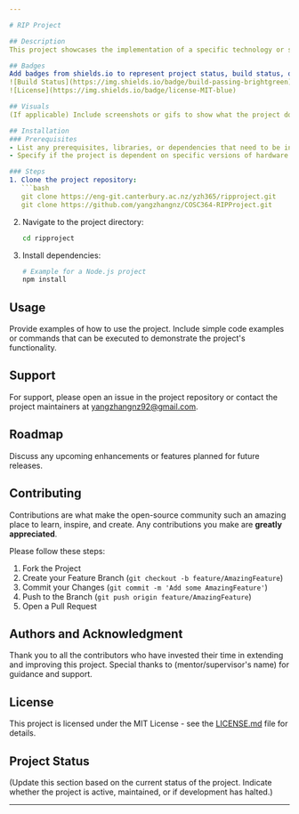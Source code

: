 ```yaml
---

# RIP Project

## Description
This project showcases the implementation of a specific technology or solution (please fill in the specific details of what your project accomplishes and its objectives). It is designed to provide a clear understanding of the application of theoretical concepts in a practical environment.

## Badges
Add badges from shields.io to represent project status, build status, or other metadata. Example:
![Build Status](https://img.shields.io/badge/build-passing-brightgreen)
![License](https://img.shields.io/badge/license-MIT-blue)

## Visuals
(If applicable) Include screenshots or gifs to show what the project does or how it works. For a text-based project, consider using code blocks or diagrams to explain concepts.

## Installation
### Prerequisites
- List any prerequisites, libraries, or dependencies that need to be installed before starting the project.
- Specify if the project is dependent on specific versions of hardware or software.

### Steps
1. Clone the project repository:
   ```bash
   git clone https://eng-git.canterbury.ac.nz/yzh365/ripproject.git
   git clone https://github.com/yangzhangnz/COSC364-RIPProject.git
   ```
2. Navigate to the project directory:
   ```bash
   cd ripproject
   ```
3. Install dependencies:
   ```bash
   # Example for a Node.js project
   npm install
   ```

## Usage
Provide examples of how to use the project. Include simple code examples or commands that can be executed to demonstrate the project's functionality.

## Support
For support, please open an issue in the project repository or contact the project maintainers at [yangzhangnz92@gmail.com](mailto:yangzhangnz92@gmail.com).

## Roadmap
Discuss any upcoming enhancements or features planned for future releases.

## Contributing
Contributions are what make the open-source community such an amazing place to learn, inspire, and create. Any contributions you make are **greatly appreciated**.

Please follow these steps:
1. Fork the Project
2. Create your Feature Branch (`git checkout -b feature/AmazingFeature`)
3. Commit your Changes (`git commit -m 'Add some AmazingFeature'`)
4. Push to the Branch (`git push origin feature/AmazingFeature`)
5. Open a Pull Request

## Authors and Acknowledgment
Thank you to all the contributors who have invested their time in extending and improving this project. Special thanks to (mentor/supervisor's name) for guidance and support.

## License
This project is licensed under the MIT License - see the [LICENSE.md](LICENSE.md) file for details.

## Project Status
(Update this section based on the current status of the project. Indicate whether the project is active, maintained, or if development has halted.)

---
```

